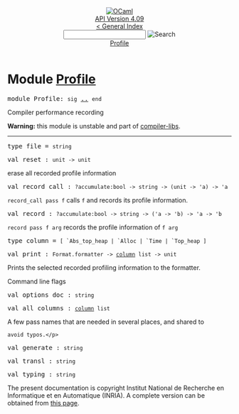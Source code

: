 <!-- ((! set title API !)) ((! set documentation !)) ((! set api !)) ((! set nobreadcrumb !)) -->
<div class="api"><header><nav class="toc brand"><a class="brand" href="https://ocaml.org/"><img src="colour-logo-gray.svg" class="svg" alt="OCaml"></a></nav><nav class="toc"><div class="toc_version"><a href="/docs" id="version-select">API Version 4.09</a></div><a href="index.html">&lt; General Index</a><div class="api_search"><input type="text" name="apisearch" id="api_search" oninput="mySearch(false);" onkeypress="this.oninput();" onclick="this.oninput();" onpaste="this.oninput();">
<img src="search_icon.svg" alt="Search" class="svg" onclick="mySearch(false)"></div>
<div id="search_results"></div><div class="toc_title"><a href="#top">Profile</a></div><ul></ul></nav></header>

<h1>Module <a href="type_Profile.html">Profile</a></h1>

<pre><span id="MODULEProfile"><span class="keyword">module</span> Profile</span>: <code class="code"><span class="keyword">sig</span></code> <a href="Profile.html">..</a> <code class="code"><span class="keyword">end</span></code></pre><div class="info module top">
<div class="info-desc">
<p>Compiler performance recording</p>

<p><b>Warning:</b> this module is unstable and part of
  <a href="Compiler_libs.html">compiler-libs</a>.</p>
</div>
</div>
<hr width="100%">

<pre><span id="TYPEfile"><span class="keyword">type</span> <code class="type"></code>file</span> = <code class="type">string</code> </pre>


<pre><span id="VALreset"><span class="keyword">val</span> reset</span> : <code class="type">unit -&gt; unit</code></pre><div class="info ">
<div class="info-desc">
<p>erase all recorded profile information</p>
</div>
</div>

<pre><span id="VALrecord_call"><span class="keyword">val</span> record_call</span> : <code class="type">?accumulate:bool -&gt; string -&gt; (unit -&gt; 'a) -&gt; 'a</code></pre><div class="info ">
<div class="info-desc">
<p><code class="code">record_call&nbsp;pass&nbsp;f</code> calls <code class="code">f</code> and records its profile information.</p>
</div>
</div>

<pre><span id="VALrecord"><span class="keyword">val</span> record</span> : <code class="type">?accumulate:bool -&gt; string -&gt; ('a -&gt; 'b) -&gt; 'a -&gt; 'b</code></pre><div class="info ">
<div class="info-desc">
<p><code class="code">record&nbsp;pass&nbsp;f&nbsp;arg</code> records the profile information of <code class="code">f&nbsp;arg</code></p>
</div>
</div>

<pre><span id="TYPEcolumn"><span class="keyword">type</span> <code class="type"></code>column</span> = <code class="type">[ `Abs_top_heap | `Alloc | `Time | `Top_heap ]</code> </pre>


<pre><span id="VALprint"><span class="keyword">val</span> print</span> : <code class="type">Format.formatter -&gt; <a href="Profile.html#TYPEcolumn">column</a> list -&gt; unit</code></pre><div class="info ">
<div class="info-desc">
<p>Prints the selected recorded profiling information to the formatter.</p>
</div>
</div>
<p>Command line flags</p>

<pre><span id="VALoptions_doc"><span class="keyword">val</span> options_doc</span> : <code class="type">string</code></pre>
<pre><span id="VALall_columns"><span class="keyword">val</span> all_columns</span> : <code class="type"><a href="Profile.html#TYPEcolumn">column</a> list</code></pre><p>A few pass names that are needed in several places, and shared to
    avoid typos.</p>

<pre><span id="VALgenerate"><span class="keyword">val</span> generate</span> : <code class="type">string</code></pre>
<pre><span id="VALtransl"><span class="keyword">val</span> transl</span> : <code class="type">string</code></pre>
<pre><span id="VALtyping"><span class="keyword">val</span> typing</span> : <code class="type">string</code></pre>
<div class="copyright">The present documentation is copyright Institut National de Recherche en Informatique et en Automatique (INRIA). A complete version can be obtained from <a href="http://caml.inria.fr/pub/docs/manual-ocaml/">this page</a>.</div></div>
